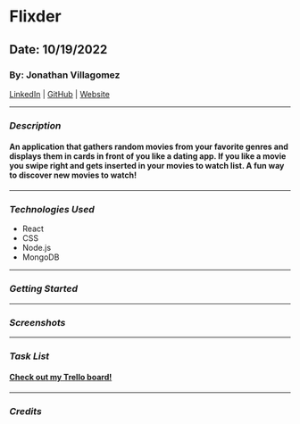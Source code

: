 # Flixder

## Date: 10/19/2022

### By: Jonathan Villagomez

[LinkedIn](https://www.linkedin.com/in/jonathan-hernandez-361565240/) |
[GitHub](https://github.com/VillagomezHJonathan) |
[Website](https://www.jonweb.dev/)

---

### **_Description_**

#### An application that gathers random movies from your favorite genres and displays them in cards in front of you like a dating app. If you like a movie you swipe right and gets inserted in your movies to watch list. A fun way to discover new movies to watch!

---

### **_Technologies Used_**

- React
- CSS
- Node.js
- MongoDB

---

### **_Getting Started_**

---

### **_Screenshots_**

---

### **_Task List_**

#### [Check out my Trello board!](https://trello.com/b/cdUTXF1p/flixder)

---

### **_Credits_**
